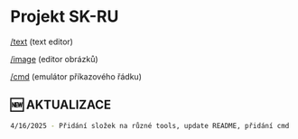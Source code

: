 # Projekt SK-RU 
[/text](https://xlralt.github.io/SKru/text) (text editor)

[/image](https://xlralt.github.io/SKru/image) (editor obrázků)

[/cmd](https://xlralt.github.io/SKru/cmd) (emulátor příkazového řádku)

## 🆕 AKTUALIZACE

```bash
4/16/2025 - Přidání složek na různé tools, update README, přidání cmd
```
